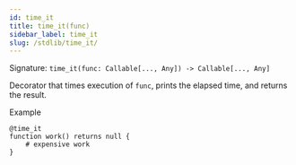 ```yaml
---
id: time_it
title: time_it(func)
sidebar_label: time_it
slug: /stdlib/time_it/
---
```


Signature: `time_it(func: Callable[..., Any]) -> Callable[..., Any]`

Decorator that times execution of `func`, prints the elapsed time, and
returns the result.

Example

```clyp
@time_it
function work() returns null {
    # expensive work
}
```
